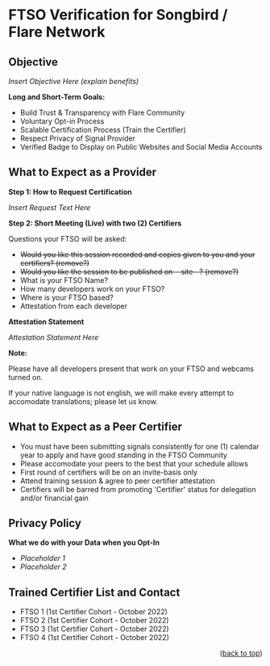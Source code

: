 # FTSO Verification for Songbird / Flare Network

## Objective

*Insert Objective Here (explain benefits)*

**Long and Short-Term Goals:**

* Build Trust & Transparency with Flare Community
* Voluntary Opt-in Process
* Scalable Certification Process (Train the Certifier)
* Respect Privacy of Signal Provider
* Verified Badge to Display on Public Websites and Social Media Accounts

## What to Expect as a Provider

**Step 1: How to Request Certification**

*Insert Request Text Here*

**Step 2: Short Meeting (Live) with two (2) Certifiers**

Questions your FTSO will be asked:
* ~~Would you like this session recorded and copies given to you and your certifiers? (remove?)~~
* ~~Would you like the session to be published on --site--? (remove?)~~
* What is your FTSO Name?
* How many developers work on your FTSO?
* Where is your FTSO based?
* Attestation from each developer

**Attestation Statement**

*Attestation Statement Here*

**Note:**

Please have all developers present that work on your FTSO and webcams turned on. 

If your native language is not english, we will make every attempt to accomodate translations; please let us know.

## What to Expect as a Peer Certifier

* You must have been submitting signals consistently for one (1) calendar year to apply and have good standing in the FTSO Community
* Please accomodate your peers to the best that your schedule allows
* First round of certifiers will be on an invite-basis only
* Attend training session & agree to peer certifier attestation
* Certifiers will be barred from promoting 'Certifier' status for delegation and/or financial gain

## Privacy Policy

**What we do with your Data when you Opt-In**

* *Placeholder 1*
* *Placeholder 2*

## Trained Certifier List and Contact

* FTSO 1 (1st Certifier Cohort - October 2022)
* FTSO 2 (1st Certifier Cohort - October 2022)
* FTSO 3 (1st Certifier Cohort - October 2022)
* FTSO 4 (1st Certifier Cohort - October 2022)

<p align="right">(<a href="#README-top">back to top</a>)</p>